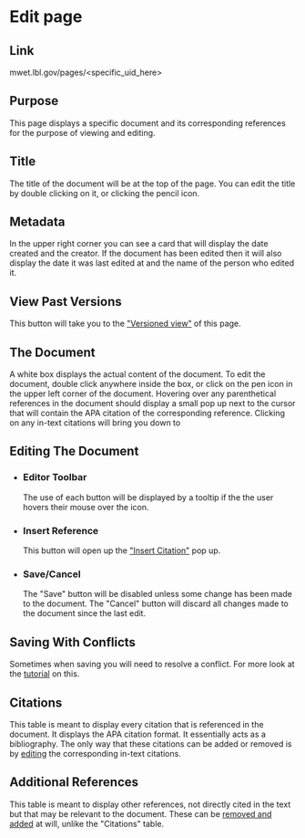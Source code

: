 # Edit page
## Link 
mwet.lbl.gov/pages/\<specific_uid_here\>

## Purpose
This page displays a specific document and its corresponding references for the purpose of viewing and editing. 

## Title
The title of the document will be at the top of the page. You can edit the title by double clicking on it, or clicking the pencil icon. 

## Metadata
In the upper right corner you can see a card that will display the date created and the creator. If the document has been edited then it will also display the date it was last edited at and the name of the person who edited it.

## View Past Versions
This button will take you to the ["Versioned view"]() of this page.

## The Document
A white box displays the actual content of the document. To edit the document, double click anywhere inside the box, or click on the pen icon in the upper left corner of the document. Hovering over any parenthetical references in the document should display a small pop up next to the cursor that will contain the APA citation of the corresponding reference. Clicking on any in-text citations will bring you down to 
    
 ## Editing The Document
 * ### Editor Toolbar
    The use of each button will be displayed by a tooltip if the the user hovers their mouse over the icon.
 * ### Insert Reference
    This button will open up the ["Insert Citation"](/tutorials/Insert_Citation.html) pop up.
* ### Save/Cancel
    The "Save" button will be disabled unless some change has been made to the document. The "Cancel" button will discard all changes made to the document since the last edit. 


## Saving With Conflicts
Sometimes when saving you will need to resolve a conflict. For more look at the [tutorial](/tutorials/Edit_Compound.html#view-and-resolve-conflicts) on this.

## Citations 
This table is meant to display every citation that is referenced in the document. It displays the APA citation format. It essentially acts as a bibliography. The only way that these citations can be added or removed is by [editing](/tutorials/Insert_Citation.html) the corresponding in-text citations.

## Additional References
This table is meant to display other references, not directly cited in the text but that may be relevant to the document. These can be [removed and added](/tutorials/Additional_References.html) at will, unlike the "Citations" table. 